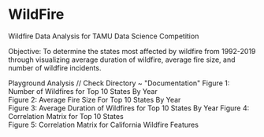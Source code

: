 # WildFire
Wildfire Data Analysis for TAMU Data Science Competition


Objective: To determine the states most affected by wildfire from 1992-2019 
through visualizing average duration of wildfire, average fire size, and number of wildfire incidents.

Playground Analysis // Check Directory ~ "Documentation"
Figure 1: Number of Wildfires for Top 10 States By Year	 	         
Figure 2: Average Fire Size For Top 10 States By Year     
Figure 3: Average Duration of Wildfires for Top 10 States By Year
Figure 4: Correlation Matrix for Top 10 States		     		 
Figure 5: Correlation Matrix for California Wildfire Features
